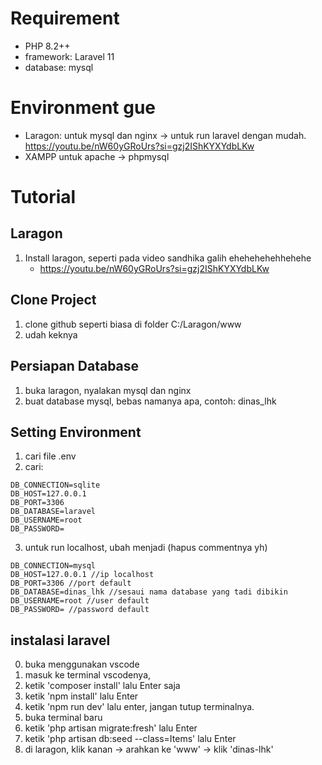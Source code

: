 # Requirement
- PHP 8.2++
- framework: Laravel 11 
- database: mysql

# Environment gue
- Laragon: untuk mysql dan nginx -> untuk run laravel dengan mudah.
  <a>https://youtu.be/nW60yGRoUrs?si=gzj2IShKYXYdbLKw</a>
- XAMPP untuk apache -> phpmysql

# Tutorial
## Laragon
1. Install laragon, seperti pada video sandhika galih ehehehehehhehehe
   - <a>https://youtu.be/nW60yGRoUrs?si=gzj2IShKYXYdbLKw</a>
   
## Clone Project
1. clone github seperti biasa di folder C:/Laragon/www
2. udah keknya
   
## Persiapan Database
1. buka laragon, nyalakan mysql dan nginx
2. buat database mysql, bebas namanya apa, contoh: dinas_lhk

## Setting Environment
1. cari file .env
2. cari:
```
DB_CONNECTION=sqlite
DB_HOST=127.0.0.1
DB_PORT=3306
DB_DATABASE=laravel
DB_USERNAME=root
DB_PASSWORD=
```
3. untuk run localhost, ubah menjadi (hapus commentnya yh)
```
DB_CONNECTION=mysql
DB_HOST=127.0.0.1 //ip localhost
DB_PORT=3306 //port default
DB_DATABASE=dinas_lhk //sesaui nama database yang tadi dibikin
DB_USERNAME=root //user default
DB_PASSWORD= //password default
```

## instalasi laravel
0. buka menggunakan vscode
1. masuk ke terminal vscodenya,
2. ketik 'composer install' lalu Enter saja
3. ketik 'npm install' lalu Enter
4. ketik 'npm run dev' lalu enter, jangan tutup terminalnya.
5. buka terminal baru
6. ketik 'php artisan migrate:fresh' lalu Enter
7. ketik 'php artisan db:seed --class=Items' lalu Enter
8. di laragon, klik kanan -> arahkan ke 'www' -> klik 'dinas-lhk'


